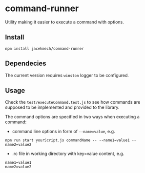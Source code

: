 # command-runner

Utility making it easier to execute a command with options.

## Install
```
npm install jacekmech/command-runner
```

## Dependecies
The current version requires `winston` logger to be configured.

## Usage
Check the `test/executeCommand.test.js` to see how commands are supposed to be implemented and provided to the library.

The command options are specified in two ways when executing a command:
- command line options in form of `--name=value`, e.g. 
```
npm run start yourScript.js commandName -- --name1=value1 --name2=value2
```
- .rc file in working directory with key=value content, e.g.
```
name1=value1
name2=value2
```
